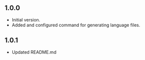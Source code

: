 ## 1.0.0

- Initial version.
- Added and configured command for generating language files.

## 1.0.1

- Updated README.md

